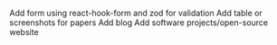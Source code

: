 Add form using react-hook-form and zod for validation
Add table or screenshots for papers
Add blog
Add software projects/open-source website